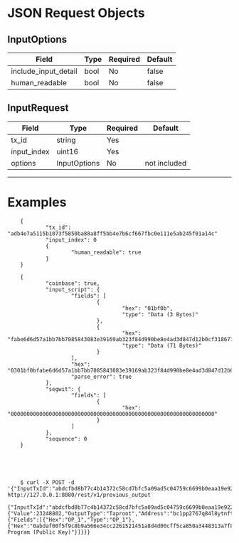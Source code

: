 # JSON Request Objects

## InputOptions

Field | Type | Required | Default
---|---|---|---
include_input_detail | bool | No | false
human_readable | bool | No | false

## InputRequest

Field | Type | Required | Default
---|---|---|---
tx_id | string | Yes |
input_index | uint16 | Yes |
options | InputOptions | No | not included

***

# Examples

        {
                "tx_id": "adb4e7a5115b1073f5850ba88a8ff5bb4e7b6cf667fbc0e111e5ab245f01a14c"
                "input_index": 0
                {
                        "human_readable": true
                }
        }

        {
                "coinbase": true,
                "input_script": {
                        "fields": [
                                {
                                        "hex": "01bf0b",
                                        "type": "Data (3 Bytes)"
                                },
                                {
                                        "hex": "fabe6d6d57a1bb7bb7085843083e39169ab323f84d990be8e4ad3d847d12b0cf3186778701000000000000000d650800a802a60000000000000000e7b57407042f736c7573682f",
                                        "type": "Data (71 Bytes)"
                                }
                        ],
                        "hex": "0301bf0bfabe6d6d57a1bb7bb7085843083e39169ab323f84d990be8e4ad3d847d12b0cf3186778701000000000000000d650800a802a60000000000000000e7b57407042f736c7573682f",
                        "parse_error": true
                },
                "segwit": {
                        "fields": [
                                {
                                        "hex": "0000000000000000000000000000000000000000000000000000000000000000"
                                }
                        ]
                },
                "sequence": 0
        }





        $ curl -X POST -d '{"InputTxId":"abdcfbd8b77c4b14372c58cd7bfc5a09ad5c04759c6699b0eaa19e9226746571","InputIndex":1,"PrevOutTxId":"ba6ce05c8e646b13b41ae44d23281ddcdbafeb64396b7d87855c233685a1400a","PrevOutIndex":0}' http://127.0.0.1:8080/rest/v1/previous_output
        {"InputTxId":"abdcfbd8b77c4b14372c58cd7bfc5a09ad5c04759c6699b0eaa19e9226746571","InputIndex":1,"PrevOut":{"Value":23248802,"OutputType":"Taproot","Address":"bc1pp2767q84l8ytnftxudxvyfs4y9z34r2dqr8ltj59pg6ysvf607qqcwwgdw","OutputScript":{"Fields":[{"Hex":"OP_1","Type":"OP_1"},{"Hex":"0abdaf00f5f9c8b9a566e34cc2261521451a8d4d00cff5ca850a3448313a7f80","Type":"Witness Program (Public Key)"}]}}}

